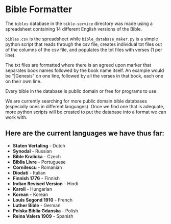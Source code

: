 # Bible Formatter

The `bibles` database in the `bible-service` directory was made using a spreadsheet containing 14 different English versions of the Bible.

`bibles.csv` is the spreadsheet while `bible_database_maker.py` is a simple python script that reads through the csv file, creates individual txt files out of the columns of the csv file, and populates the txt files with verses (1 per line).

The txt files are formatted where there is an agreed upon marker that separates book names followed by the book name itself. An example would be "|Genesis" on one line, followed by all the verses in that book, each one on their own line. 

Every bible in the database is public domain or free for programs to use.

We are currently searching for more public domain bible databases (especially ones in different languages). Once we find one that is adequate, more python scripts will be created to put the database into a format we can work with.

## Here are the current languages we have thus far:
  - **Staten Vertaling** - Dutch
  - **Synodal** - Russian
  - **Bible Kralicka** - Czech
  - **Biblia Livre** - Portuguese
  - **Cornilescu** - Romanian
  - **Diodati** - Italian
  - **Finnish 1776** - Finnish
  - **Indian Revised Version** - Hindi
  - **Karoli** - Hungarian
  - **Korean** - Korean
  - **Louis Segond 1910** - French
  - **Luther Bible** - German
  - **Polska Biblia Gdanska** - Polish
  - **Reina Valera 1909** - Spanish
